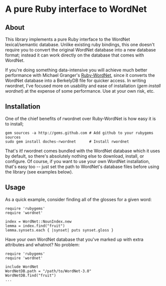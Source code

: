 # A pure Ruby interface to WordNet #

## About ##

This library implements a pure Ruby interface to the WordNet lexical/semantic
database. Unlike existing ruby bindings, this one doesn't require you to convert 
the original WordNet database into a new database format; instead it can work directly
on the database that comes with WordNet.

If you're doing something data-intensive you will achieve much better performance
with Michael Granger's [Ruby-WordNet](http://www.deveiate.org/projects/Ruby-WordNet/), 
since it converts the WordNet database into a BerkelyDB file for quicker access. In 
writing rwordnet, I've focused more on usability and ease of installation (_gem install 
wordnet_) at the expense of some performance. Use at your own risk, etc.

## Installation ##

One of the chief benefits of rwordnet over Ruby-WordNet is how easy it is to install;

    gem sources -a http://gems.github.com # Add github to your rubygems sources
    sudo gem install doches-rwordnet      # Install rwordnet
    
That's it! rwordnet comes bundled with the WordNet database which it uses by default, 
so there's absolutely nothing else to download, install, or configure.
Of course, if you want to use your own WordNet installation, that's easy too -- just 
set the path to WordNet's database files before using the library (see examples below).

## Usage ##

As a quick example, consider finding all of the glosses for a given word:

    require 'rubygems'
    require 'wordnet'
    
    index = WordNet::NounIndex.new
    lemma = index.find("fruit")
    lemma.synsets.each { |synset| puts synset.gloss }

Have your own WordNet database that you've marked up with extra attributes and whatnot?
No problem:

    require 'rubygems'
    require 'wordnet'
    
    include WordNet
    WordNetDB.path = "/path/to/WordNet-3.0"
    WordNetDB.find("fruit")
    ...
